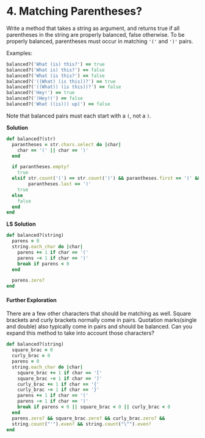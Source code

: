 # 4. Matching Parentheses?

Write a method that takes a string as argument, and returns true if all parentheses in the string are properly balanced, false otherwise. To be properly balanced, parentheses must occur in matching `'('` and `')'` pairs.

Examples:

```ruby
balanced?('What (is) this?') == true
balanced?('What is) this?') == false
balanced?('What (is this?') == false
balanced?('((What) (is this))?') == true
balanced?('((What)) (is this))?') == false
balanced?('Hey!') == true
balanced?(')Hey!(') == false
balanced?('What ((is))) up(') == false
```

Note that balanced pairs must each start with a `(`, not a `)`.

**Solution** 

```ruby
def balanced?(str)
  parantheses = str.chars.select do |char|
    char == '(' || char == ')'
  end

  if parantheses.empty?
    true
  elsif str.count('(') == str.count(')') && parantheses.first == '(' &&
        parantheses.last == ')'
    true
  else
    false
  end
end
```

**LS Solution**

```ruby
def balanced?(string)
  parens = 0
  string.each_char do |char|
    parens += 1 if char == '('
    parens -= 1 if char == ')'
    break if parens < 0
  end

  parens.zero?
end
```

#### Further Exploration

There are a few other characters that should be matching as well. Square brackets and curly brackets normally come in pairs. Quotation marks(single and double) also typically come in pairs and should be balanced. Can you expand this method to take into account those characters?

```ruby
def balanced?(string)
  square_brac = 0
  curly_brac = 0
  parens = 0
  string.each_char do |char|
    square_brac += 1 if char == '['
    square_brac -= 1 if char == ']'
    curly_brac += 1 if char == '{'
    curly_brac -= 1 if char == '}'
    parens += 1 if char == '('
    parens -= 1 if char == ')'
    break if parens < 0 || square_brac < 0 || curly_brac < 0
  end
  parens.zero? && square_brac.zero? && curly_brac.zero? && 
  string.count("'").even? && string.count("\"").even?
end
```



